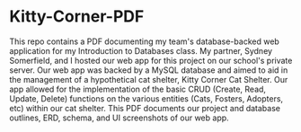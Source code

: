 # Kitty-Corner-PDF
This repo contains a PDF documenting my team's database-backed web application for my Introduction to Databases class. My partner, Sydney Somerfield, and I hosted our web app for this project on our school's private server. Our web app was backed by a MySQL database and aimed to aid in the management of a hypothetical cat shelter, Kitty Corner Cat Shelter. Our app allowed for the implementation of the basic CRUD (Create, Read, Update, Delete) functions on the various entities (Cats, Fosters, Adopters, etc) within our cat shelter. This PDF documents our project and database outlines, ERD, schema, and UI screenshots of our web app.
